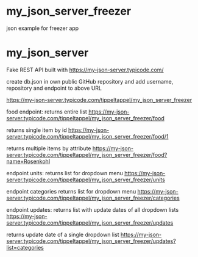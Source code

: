 # my_json_server_freezer
json example for freezer app

# my_json_server
Fake REST API built with https://my-json-server.typicode.com/

create db.json in own public GitHub repository and add username, repository and endpoint to above URL

https://my-json-server.typicode.com/tippeltappel/my_json_server_freezer

food endpoint:
returns entire list
https://my-json-server.typicode.com/tippeltappel/my_json_server_freezer/food

returns single item by id
https://my-json-server.typicode.com/tippeltappel/my_json_server_freezer/food/1

returns multiple items by attribute
https://my-json-server.typicode.com/tippeltappel/my_json_server_freezer/food?name=Rosenkohl

endpoint units:
returns list for dropdown menu
https://my-json-server.typicode.com/tippeltappel/my_json_server_freezer/units

endpoint categories
returns list for dropdown menu
https://my-json-server.typicode.com/tippeltappel/my_json_server_freezer/categories

endpoint updates:
returns list with update dates of all dropdown lists
https://my-json-server.typicode.com/tippeltappel/my_json_server_freezer/updates

returns update date of a single dropdown list
https://my-json-server.typicode.com/tippeltappel/my_json_server_freezer/updates?list=categories